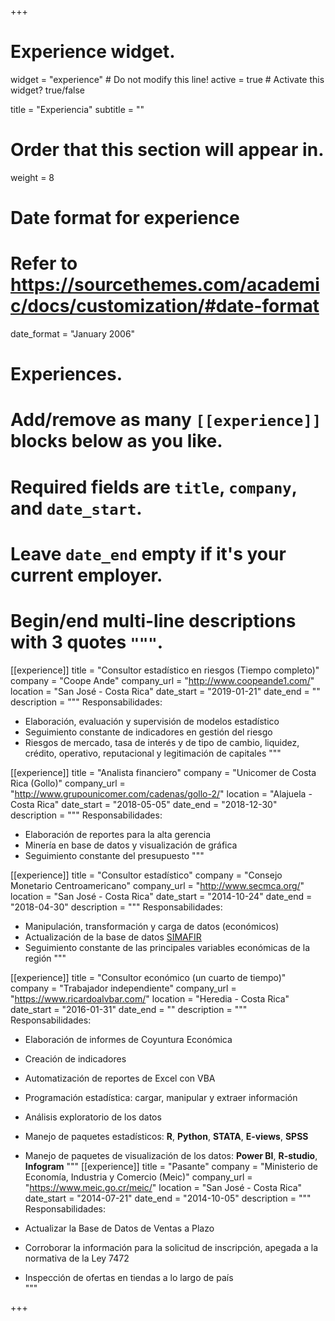 +++
# Experience widget.
widget = "experience"  # Do not modify this line!
active = true  # Activate this widget? true/false

title = "Experiencia"
subtitle = ""

# Order that this section will appear in.
weight = 8

# Date format for experience
#   Refer to https://sourcethemes.com/academic/docs/customization/#date-format
date_format = "January 2006"

# Experiences.
#   Add/remove as many `[[experience]]` blocks below as you like.
#   Required fields are `title`, `company`, and `date_start`.
#   Leave `date_end` empty if it's your current employer.
#   Begin/end multi-line descriptions with 3 quotes `"""`.

[[experience]]
  title = "Consultor estadístico en riesgos (Tiempo completo)"
  company = "Coope Ande"
  company_url = "http://www.coopeande1.com/"
  location = "San José - Costa Rica"
  date_start = "2019-01-21"
  date_end = ""
  description = """
  Responsabilidades:
  
  * Elaboración, evaluación y supervisión de modelos estadístico
  * Seguimiento constante de indicadores en gestión del riesgo
  * Riesgos de mercado, tasa de interés y de tipo de cambio, liquidez, crédito, operativo, reputacional y legitimación de capitales
  """
  
[[experience]]
  title = "Analista financiero"
  company = "Unicomer de Costa Rica (Gollo)"
  company_url = "http://www.grupounicomer.com/cadenas/gollo-2/"
  location = "Alajuela - Costa Rica"
  date_start = "2018-05-05"
  date_end = "2018-12-30"
  description = """
  Responsabilidades:
  
  * Elaboración de reportes para la alta gerencia
  * Minería en base de datos y visualización de gráfica
  * Seguimiento constante del presupuesto
  """

[[experience]]
  title = "Consultor estadístico"
  company = "Consejo Monetario Centroamericano"
  company_url = "http://www.secmca.org/"
  location = "San José - Costa Rica"
  date_start = "2014-10-24"
  date_end = "2018-04-30"
  description = """
  Responsabilidades:
  
  * Manipulación, transformación y carga de datos (económicos)
  * Actualización de la base de datos [SIMAFIR](http://www.secmca.org/simafir.html)
  * Seguimiento constante de las principales variables económicas de la región 
  """

[[experience]]
  title = "Consultor económico (un cuarto de tiempo)"
  company = "Trabajador independiente"
  company_url = "https://www.ricardoalvbar.com/"
  location = "Heredia - Costa Rica"
  date_start = "2016-01-31"
  date_end = ""
  description = """
  Responsabilidades:
  
  * Elaboración de informes de Coyuntura Económica
  * Creación de indicadores
  * Automatización de reportes de Excel con VBA
  * Programación estadística: cargar, manipular y extraer información
  * Análisis exploratorio de los datos
  * Manejo de paquetes estadísticos: **R**, **Python**, **STATA**, **E-views**, **SPSS**
  * Manejo de paquetes de visualización de los datos: **Power BI**, **R-studio**, **Infogram**
  """
[[experience]]
  title = "Pasante"
  company = "Ministerio de Economía, Industria y Comercio (Meic)"
  company_url = "https://www.meic.go.cr/meic/"
  location = "San José - Costa Rica"
  date_start = "2014-07-21"
  date_end = "2014-10-05"
  description = """
  Responsabilidades:
  
  * Actualizar la Base de Datos de Ventas a Plazo
  * Corroborar la información para la solicitud de inscripción, apegada a la normativa de la Ley 7472
  * Inspección de ofertas en tiendas a lo largo de país  
  """
  
+++

